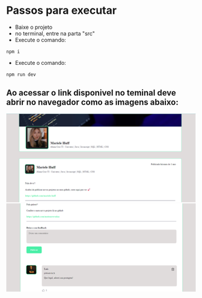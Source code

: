 # Passos para executar
 - Baixe o projeto
 - no terminal, entre na parta "src"
 - Execute o comando:
 ```
 npm i
 ```
- Execute o comando:
 ```
 npm run dev 
 ```

## Ao acessar o link disponivel no teminal deve abrir no navegador como as imagens abaixo:
![This is an image](https://raw.githubusercontent.com/mariele-huff/Modelo-Feed-React/main/src/assets/imagem-exemplo1.png)
![This is an image](https://raw.githubusercontent.com/mariele-huff/Modelo-Feed-React/main/src/assets/imagem-exemplo2.png)

